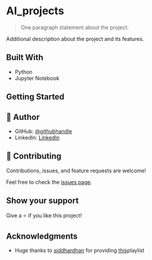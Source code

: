 # AI_projects

> One paragraph statement about the project.

Additional description about the project and its features.

## Built With

- Python
- Jupyter Notebook


## Getting Started


## 👤 Author

- GitHub: [@githubhandle](https://github.com/Micky373)
- LinkedIn: [LinkedIn](https://linkedin.com/in/michaeltamirie)

## 🤝 Contributing

Contributions, issues, and feature requests are welcome!

Feel free to check the [issues page](https://github.com/Micky373/AI_projects/issues).

## Show your support

Give a ⭐️ if you like this project!

## Acknowledgments

- Huge thanks to [siddhardhan](https://www.linkedin.com/in/siddhardhan-s-741652207/) for providing [this](https://youtube.com/playlist?list=PLfFghEzKVmjvuSA67LszN1dZ-Dd_pkus6)playlist